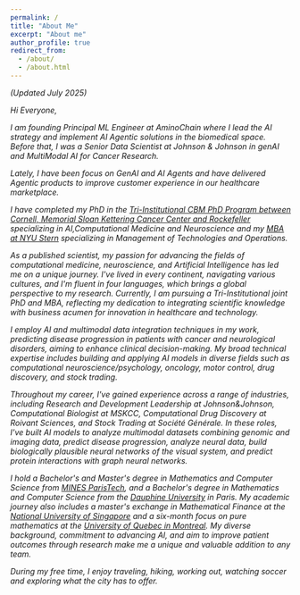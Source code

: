 ```yaml
---
permalink: /
title: "About Me"
excerpt: "About me"
author_profile: true
redirect_from:
  - /about/
  - /about.html
---
```

 <em>(Updated July 2025)<em>

Hi Everyone,

I am founding Principal ML Engineer at AminoChain where I lead the AI strategy and implement AI Agentic solutions in the biomedical space. Before that, I was a Senior Data Scientist at Johnson & Johnson in genAI and MultiModal AI for Cancer Research.

Lately, I have been focus on GenAI and AI Agents and have delivered Agentic products to improve customer experience in our healthcare marketplace.

I have completed my PhD in the [Tri-Institutional CBM PhD Program between Cornell, Memorial Sloan Kettering Cancer Center and Rockefeller](https://compbio.triiprograms.org/) specializing in AI,Computational Medicine and Neuroscience and my [MBA at NYU Stern](https://www.stern.nyu.edu/programs-admissions/executive-mba-nyc/program-details/class-profile) specializing in Management of Technologies and Operations.

As a published scientist, my passion for advancing the fields of computational medicine, neuroscience, and Artificial Intelligence has led me on a unique journey. I've lived in every continent, navigating various cultures, and I'm fluent in four languages, which brings a global perspective to my research. Currently, I am pursuing a Tri-Institutional joint PhD and MBA, reflecting my dedication to integrating scientific knowledge with business acumen for innovation in healthcare and technology.

I employ AI and multimodal data integration techniques in my work, predicting disease progression in patients with cancer and neurological disorders, aiming to enhance clinical decision-making. My broad technical expertise includes building and applying AI models in diverse fields such as computational neuroscience/psychology, oncology, motor control, drug discovery, and stock trading.

Throughout my career, I've gained experience across a range of industries, including Research and Development Leadership at Johnson&Johnson, Computational Biologist at MSKCC, Computational Drug Discovery at Roivant Sciences, and Stock Trading at Société Générale. In these roles, I've built AI models to analyze multimodal datasets combining genomic and imaging data, predict disease progression, analyze neural data, build biologically plausible neural networks of the visual system, and predict protein interactions with graph neural networks.

I hold a Bachelor's and Master's degree in Mathematics and Computer Science from [MINES ParisTech](https://www.minesparis.psl.eu/Formation/Cycle-ingenieurs-civils/Presentation/), and a Bachelor's degree in Mathematics and Computer Science from the [Dauphine University](https://dauphine.psl.eu/en/training/bachelors-degrees/bachelors-degree-in-applied-mathematics) in Paris. My academic journey also includes a master's exchange in Mathematical Finance at the [National University of Singapore](https://www.nus.edu.sg/) and a six-month focus on pure mathematics at the [University of Quebec in Montreal](https://uqam.ca/). My diverse background, commitment to advancing AI, and aim to improve patient outcomes through research make me a unique and valuable addition to any team.

During my free time, I enjoy traveling, hiking, working out, watching soccer and exploring what the city has to offer.
